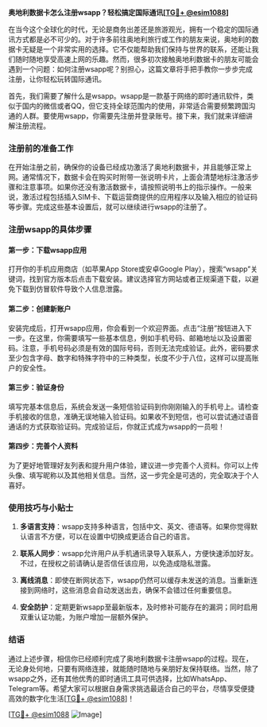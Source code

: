 **奥地利数据卡怎么注册wsapp？轻松搞定国际通讯[[TG💪+ @esim1088](https://t.me/s/esim1088)]**

在当今这个全球化的时代，无论是商务出差还是旅游观光，拥有一个稳定的国际通讯方式都是必不可少的。对于许多前往奥地利旅行或工作的朋友来说，奥地利的数据卡无疑是一个非常实用的选择。它不仅能帮助我们保持与世界的联系，还能让我们随时随地享受高速上网的乐趣。然而，很多初次接触奥地利数据卡的朋友可能会遇到一个问题：如何注册wsapp呢？别担心，这篇文章将手把手教你一步步完成注册，让你轻松玩转国际通讯。

首先，我们需要了解什么是wsapp。wsapp是一款基于网络的即时通讯软件，类似于国内的微信或者QQ，但它支持全球范围内的使用，非常适合需要频繁跨国沟通的人群。要使用wsapp，你需要先注册并登录账号。接下来，我们就来详细讲解注册流程。

### 注册前的准备工作

在开始注册之前，确保你的设备已经成功激活了奥地利数据卡，并且能够正常上网。通常情况下，数据卡会在购买时附带一张说明卡片，上面会清楚地标注激活步骤和注意事项。如果你还没有激活数据卡，请按照说明书上的指示操作。一般来说，激活过程包括插入SIM卡、下载运营商提供的应用程序以及输入相应的验证码等步骤。完成这些基本设置后，就可以继续进行wsapp的注册了。

### 注册wsapp的具体步骤

#### 第一步：下载wsapp应用

打开你的手机应用商店（如苹果App Store或安卓Google Play），搜索“wsapp”关键词，找到官方版本后点击下载安装。建议选择官方网站或者正规渠道下载，以避免下载到仿冒软件导致个人信息泄露。

#### 第二步：创建新账户

安装完成后，打开wsapp应用，你会看到一个欢迎界面。点击“注册”按钮进入下一步。在这里，你需要填写一些基本信息，例如手机号码、邮箱地址以及设置密码。注意，手机号码必须是有效的国际号码，否则无法完成验证。此外，密码要求至少包含字母、数字和特殊字符中的三种类型，长度不少于八位，这样可以提高账户的安全性。

#### 第三步：验证身份

填写完基本信息后，系统会发送一条短信验证码到你刚刚输入的手机号上。请检查手机接收的信息，准确无误地输入验证码。如果收不到短信，也可以尝试通过语音通话的方式获取验证码。完成验证后，你就正式成为wsapp的一员啦！

#### 第四步：完善个人资料

为了更好地管理好友列表和提升用户体验，建议进一步完善个人资料。你可以上传头像、填写昵称以及其他相关信息。当然，这一步完全是可选的，完全取决于个人喜好。

### 使用技巧与小贴士

1. **多语言支持**：wsapp支持多种语言，包括中文、英文、德语等。如果你觉得默认语言不方便，可以在设置中切换成更适合自己的语言。
   
2. **联系人同步**：wsapp允许用户从手机通讯录导入联系人，方便快速添加好友。不过，在授权之前请确认是否信任该应用，以免造成隐私泄露。

3. **离线消息**：即使在断网状态下，wsapp仍然可以缓存未发送的消息。当重新连接到网络时，这些消息会自动发送出去，确保不会错过任何重要信息。

4. **安全防护**：定期更新wsapp至最新版本，及时修补可能存在的漏洞；同时启用双重认证功能，为账户增加一层额外保护。

### 结语

通过上述步骤，相信你已经顺利完成了奥地利数据卡注册wsapp的过程。现在，无论身处何地，只要有网络连接，就能随时随地与亲朋好友保持联络。当然，除了wsapp之外，还有其他优秀的即时通讯工具可供选择，比如WhatsApp、Telegram等。希望大家可以根据自身需求挑选最适合自己的平台，尽情享受便捷高效的数字化生活[[TG💪+ @esim1088](https://t.me/s/esim1088)]！

[[TG💪+ @esim1088](https://t.me/s/esim1088) ![Image](https://i.postimg.cc/4NQfJmqS/Snipaste-2025-05-13-00-14-12.png)]